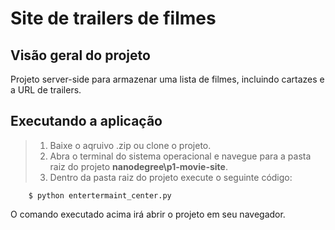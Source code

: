 # Site de trailers de filmes

## Visão geral do projeto
Projeto server-side para armazenar uma lista de filmes, incluindo cartazes e a URL de trailers.

## Executando a aplicação
> 1) Baixe o aqruivo .zip ou clone o projeto.
> 2) Abra o terminal do sistema operacional e navegue para a pasta raiz do projeto **nanodegree\p1-movie-site**.
> 3) Dentro da pasta raiz do projeto  execute o seguinte código:
```
    $ python entertermaint_center.py
```

O comando executado acima irá abrir o projeto em seu navegador.
